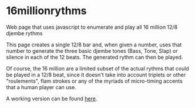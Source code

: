 # 16millionrythms
Web page that uses javascript to enumerate and play all 16 million 12/8 djembe rythms

This page creates a single 12/8 bar and, when given a number, uses that number to generate the three basic 
djembe tones (Bass, Tone, Slap) or silence in each of the 12 beats. The generated rythm can then be played.

Of course, the 16 million are a limited subset of the actual rythms that could be played in a 12/8 beat, since it doesn't take into account triplets or other "roulements", flam strokes or any of the myriads of micro-timing accents that a human player can use.

A working version can be found [here](http://rurandom.org/millionrythms/).
